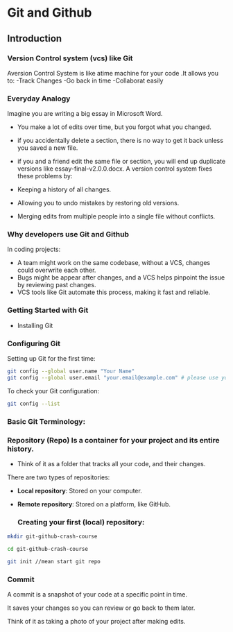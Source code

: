 # Git and Github

## Introduction

### Version Control system (vcs) like Git

Aversion Control System is like atime machine for your code .It allows
you to:
-Track Changes
-Go back in time
-Collaborat easily

### Everyday Analogy

Imagine you are writing a big essay in Microsoft Word.

- You make a lot of edits over time, but you forgot what you changed.
- if you accidentally delete a section, there is no way to get it back unless you saved a new file.
- if you and a friend edit the same file or section, you will end up duplicate versions like essay-final-v2.0.0.docx.
  A version control system fixes these problems by:

- Keeping a history of all changes.
- Allowing you to undo mistakes by restoring old versions.
- Merging edits from multiple people into a single file without conflicts.

### Why developers use Git and Github

In coding projects:

- A team might work on the same codebase, without a VCS, changes could overwrite each other.
- Bugs might be appear after changes, and a VCS helps pinpoint the issue by reviewing past changes.
- VCS tools like Git automate this process, making it fast and reliable.

### Getting Started with Git

- Installing Git

### Configuring Git

Setting up Git for the first time:

```bash
git config --global user.name "Your Name"
git config --global user.email "your.email@example.com" # please use your GitHub email, if you do not have one, use the same Git email when you create a GitHub account
```

To check your Git configuration:

```bash
git config --list
```

### Basic Git Terminology:

### Repository (Repo) Is a container for your project and its entire history.

- Think of it as a folder that tracks all your code, and their changes.

There are two types of repositories:

- **Local repository**: Stored on your computer.
- **Remote repository**: Stored on a platform, like GitHub.

  ### Creating your first (local) repository:

```bash
mkdir git-github-crash-course
```

```bash
cd git-github-crash-course
```

```bash
git init //mean start git repo

```

### Commit

A commit is a snapshot of your code at a specific point in time.

It saves your changes so you can review or go back to them later.

Think of it as taking a photo of your project after making edits.

